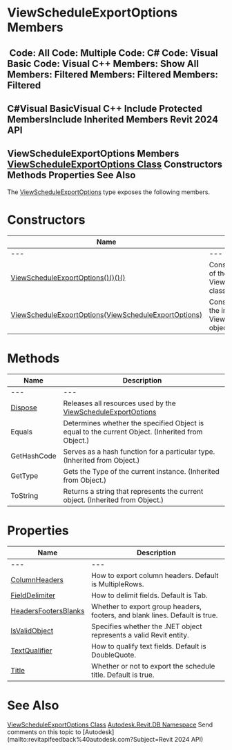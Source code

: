 # ViewScheduleExportOptions Members

﻿
 Code: All Code: Multiple Code: C# Code: Visual Basic Code: Visual C++  Members: Show All Members: Filtered Members: Filtered Members: Filtered   
---  
C#Visual BasicVisual C++
Include Protected MembersInclude Inherited Members
Revit 2024 API  
---  
ViewScheduleExportOptions Members  
[ViewScheduleExportOptions Class](f0bde7ea-ceab-820d-7c55-b09819f21607.md "ViewScheduleExportOptions Class") Constructors Methods Properties See Also  
---  
The [ViewScheduleExportOptions](f0bde7ea-ceab-820d-7c55-b09819f21607.md "ViewScheduleExportOptions Class") type exposes the following members.
# Constructors
| Name | Description |
| --- | --- |
| --- | --- | --- |
| [ViewScheduleExportOptions()()()()](230d391c-da7e-784d-b8d2-0ee4a306fafa.md "ViewScheduleExportOptions Constructor") | Constructs a new instance of the ViewScheduleExportOptions class |
| [ViewScheduleExportOptions(ViewScheduleExportOptions)](739f5f63-d6c4-63ee-9a2f-235b264f9ed3.md "ViewScheduleExportOptions Constructor \(ViewScheduleExportOptions\)") | Constructs a new copy of the input ViewScheduleExportOptions object. |

# Methods
| Name | Description |
| --- | --- |
| --- | --- | --- |
| [Dispose](1540e64b-8a7d-faff-899a-e1914bcf0546.md "Dispose Method") | Releases all resources used by the [ViewScheduleExportOptions](f0bde7ea-ceab-820d-7c55-b09819f21607.md "ViewScheduleExportOptions Class") |
| Equals | Determines whether the specified Object is equal to the current Object. (Inherited from Object.) |
| GetHashCode | Serves as a hash function for a particular type.  (Inherited from Object.) |
| GetType | Gets the Type of the current instance. (Inherited from Object.) |
| ToString | Returns a string that represents the current object. (Inherited from Object.) |

# Properties
| Name | Description |
| --- | --- |
| --- | --- | --- |
| [ColumnHeaders](85c0ba1a-0300-82bb-29e9-584a3a525d2f.md "ColumnHeaders Property") | How to export column headers. Default is MultipleRows. |
| [FieldDelimiter](5a765ce4-da82-c9fd-cd6d-289df73c6b29.md "FieldDelimiter Property") | How to delimit fields. Default is Tab. |
| [HeadersFootersBlanks](432c134e-3333-a020-1ecd-a6411dd73369.md "HeadersFootersBlanks Property") | Whether to export group headers, footers, and blank lines. Default is true. |
| [IsValidObject](ebabf145-82e7-a4c7-6039-02d507b02a27.md "IsValidObject Property") | Specifies whether the .NET object represents a valid Revit entity. |
| [TextQualifier](8448fbb8-efe9-4b4d-0c87-7dedbef3b5a0.md "TextQualifier Property") | How to qualify text fields. Default is DoubleQuote. |
| [Title](b812dfca-1284-4de7-4630-4fa978bde3bb.md "Title Property") | Whether or not to export the schedule title. Default is true. |

# See Also
[ViewScheduleExportOptions Class](f0bde7ea-ceab-820d-7c55-b09819f21607.md "ViewScheduleExportOptions Class")
[Autodesk.Revit.DB Namespace](87546ba7-461b-c646-cbb1-2cb8f5bff8b2.md "Autodesk.Revit.DB Namespace")
Send comments on this topic to [Autodesk](mailto:revitapifeedback%40autodesk.com?Subject=Revit 2024 API)